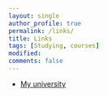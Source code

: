```yaml
---
layout: single
author_profile: true
permalink: /links/
title: Links
tags: [Studying, courses]
modified: 
comments: false
---
```





* [My university](http://iust.ac.ir.com)

